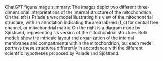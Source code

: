 ChatGPT figure/image summary: The images depict two different three-dimensional interpretations of the internal structure of the mitochondrion. On the left is Palade's wax model illustrating his view of the mitochondrial structure, with an annotation indicating the area labeled \(f_c\) for central free channel, or mitochondrial matrix. On the right is a diagram made by Sjöstrand, representing his version of the mitochondrial structure. Both models show the intricate layout and organization of the internal membranes and compartments within the mitochondrion, but each model portrays these structures differently in accordance with the different scientific hypotheses proposed by Palade and Sjöstrand.